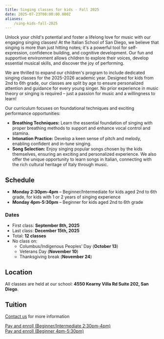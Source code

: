 ```yaml
---
title: Singing classes for kids - Fall 2025
date: 2025-07-23T00:00:00.000Z
aliases:
    /sing-kids-fall-2025
---
```


Unlock your child's potential and foster a lifelong love for music with our engaging singing classes! At the Italian School of San Diego, we believe that singing is more than just hitting notes; it's a powerful tool for self-expression, confidence building, and cognitive development. Our fun and supportive environment allows children to explore their voices, develop essential musical skills, and discover the joy of performing.

We are thrilled to expand our children's program to include dedicated singing classes for the 2025-2026 academic year. Designed for kids from 2nd to 6th grade, our classes are split by age to ensure personalized attention and guidance for every young singer. No prior experience in music theory or singing is required – just a passion for music and a willingness to learn!

Our curriculum focuses on foundational techniques and exciting performance opportunities:

*   **Breathing Techniques:** Learn the essential foundation of singing with proper breathing methods to support and enhance vocal control and stamina.
*   **Intonation Practice:** Develop a keen sense of pitch and melody, enabling confident and in-tune singing.
*   **Song Selection:** Enjoy singing popular songs chosen by the kids themselves, ensuring an exciting and personalized experience. We also offer the unique opportunity to learn songs in Italian, connecting with the rich cultural heritage of Italy through music.

## Schedule

* **Monday 2:30pm-4pm** – Beginner/Intermediate for kids aged 2nd to 6th grade, for kids with 1 or 2 years of singing experience
* **Monday 4pm-5:30pm** – Beginner for kids aged 2nd to 6th grade

### Dates

- First class: **September 8th, 2025**
- Last class: **December 15th, 2025**
- Total: **12 classes**
- No class on:
    - Columbus/Indigenous Peoples’ Day (**October 13**)
    - Veterans Day (**November 10**)
    - Thanksgiving break (**November 24**)

## Location

All classes are held at our school: **4550 Kearny Villa Rd Suite 202, San Diego**.

## Tuition


[Contact us](/contact) for more information

<div class="tc">
<a href="https://link.waveapps.com/baq823-zxgf37" class="btn raise">Pay and enroll (Beginner/Intermediate 2:30pm-4pm)</a>
<br>
<a href="https://link.waveapps.com/ta6vxx-yhpx8c" class="btn raise">Pay and enroll (Beginner 4pm-5:30pm)</a>
</div>
